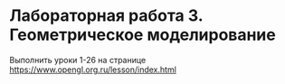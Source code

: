 # Лабораторная работа 3. Геометрическое моделирование

Выполнить уроки 1-26 на странице https://www.opengl.org.ru/lesson/index.html
